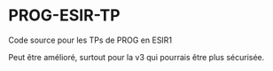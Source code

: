 # PROG-ESIR-TP
Code source pour les TPs de PROG en ESIR1


Peut être amélioré, surtout pour la v3 qui pourrais être plus sécurisée.
